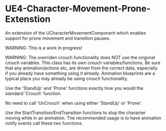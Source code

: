 # UE4-Character-Movement-Prone-Extenstion
An extension of the UCharacterMovementComponent which enables support for prone movement and transition pauses.

WARNING: This is a work in progress!

WARNING: The overriden crouch functionality does NOT use the origonal crouch variables. This class has its own crouch variables/functions. Be sure that any animation/actions etc, are driven from the correct data, especially if you already have something using it already. Animation blueprints are a typical place you may already be using crouch functionality.

Use the 'StandUp' and 'Prone' functions exactly how you would the standard 'Crouch' function.

No need to call 'UnCrouch' when using either 'StandUp' or 'Prone'.

Use the StartTransition/EndTransition functions to stop the character moving while in an animation. The recommended usage is to have animation notify events call these two functions.
